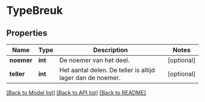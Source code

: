 # TypeBreuk

## Properties
Name | Type | Description | Notes
------------ | ------------- | ------------- | -------------
**noemer** | **int** | De noemer van het deel. | [optional] 
**teller** | **int** | Het aantal delen. De teller is altijd lager dan de noemer. | [optional] 

[[Back to Model list]](../README.md#documentation-for-models) [[Back to API list]](../README.md#documentation-for-api-endpoints) [[Back to README]](../README.md)

